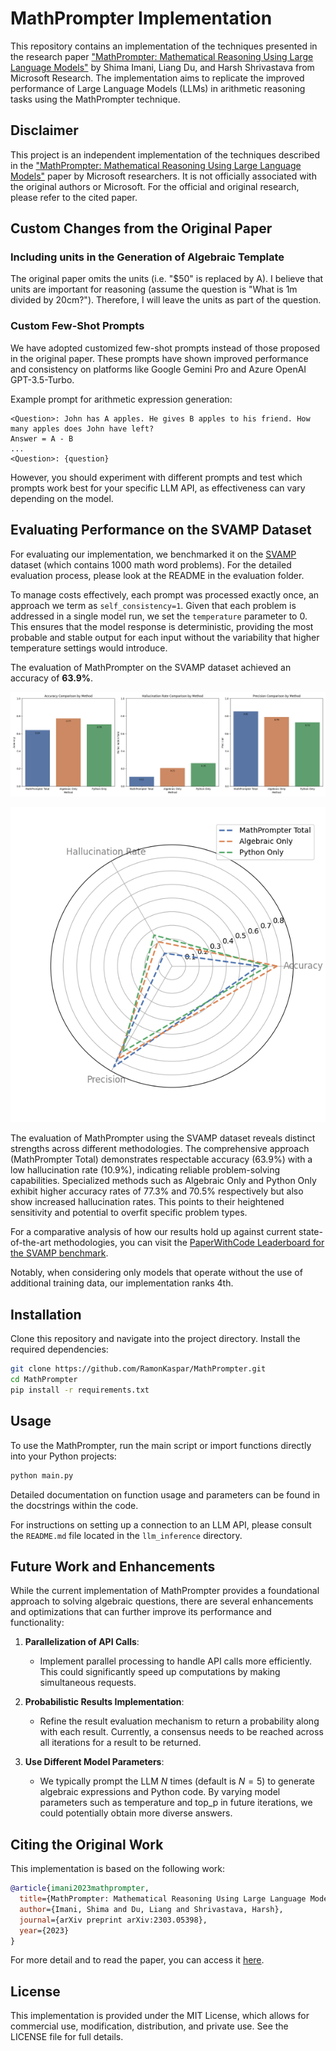 # MathPrompter Implementation

This repository contains an implementation of the techniques presented in the research paper ["MathPrompter: Mathematical Reasoning Using Large Language Models"](https://arxiv.org/abs/2303.05398) by Shima Imani, Liang Du, and Harsh Shrivastava from Microsoft Research. The implementation aims to replicate the improved performance of Large Language Models (LLMs) in arithmetic reasoning tasks using the MathPrompter technique.

## Disclaimer

This project is an independent implementation of the techniques described in the ["MathPrompter: Mathematical Reasoning Using Large Language Models"](https://arxiv.org/abs/2303.05398) paper by Microsoft researchers. It is not officially associated with the original authors or Microsoft. For the official and original research, please refer to the cited paper.

## Custom Changes from the Original Paper

### Including units in the Generation of Algebraic Template

The original paper omits the units (i.e. "$50" is replaced by A). I believe that units are important for reasoning (assume the question is "What is 1m divided by 20cm?"). Therefore, I will leave the units as part of the question.

### Custom Few-Shot Prompts

We have adopted customized few-shot prompts instead of those proposed in the original paper. These prompts have shown improved performance and consistency on platforms like Google Gemini Pro and Azure OpenAI GPT-3.5-Turbo.

Example prompt for arithmetic expression generation:

```plaintext
<Question>: John has A apples. He gives B apples to his friend. How many apples does John have left?
Answer = A - B
...
<Question>: {question}
```

However, you should experiment with different prompts and test which prompts work best for your specific LLM API, as effectiveness can vary depending on the model.

## Evaluating Performance on the SVAMP Dataset

For evaluating our implementation, we benchmarked it on the [SVAMP](https://github.com/arkilpatel/SVAMP/tree/main) dataset (which contains 1000 math word problems). For the detailed evaluation process, please look at the README in the evaluation folder.

To manage costs effectively, each prompt was processed exactly once, an approach we term as `self_consistency=1`. Given that each problem is addressed in a single model run, we set the `temperature` parameter to 0. This ensures that the model response is deterministic, providing the most probable and stable output for each input without the variability that higher temperature settings would introduce.

The evaluation of MathPrompter on the SVAMP dataset achieved an accuracy of **63.9%**.

![SVAMP dataset performance evaluation plot](evaluation/plots/individual_metrics.png)

![Radar chart](evaluation/plots/radar_chart.png)

The evaluation of MathPrompter using the SVAMP dataset reveals distinct strengths across different methodologies. The comprehensive approach (MathPrompter Total) demonstrates respectable accuracy (63.9%) with a low hallucination rate (10.9%), indicating reliable problem-solving capabilities. Specialized methods such as Algebraic Only and Python Only exhibit higher accuracy rates of 77.3% and 70.5% respectively but also show increased hallucination rates. This points to their heightened sensitivity and potential to overfit specific problem types.

For a comparative analysis of how our results hold up against current state-of-the-art methodologies, you can visit the [PaperWithCode Leaderboard for the SVAMP benchmark](https://paperswithcode.com/sota/math-word-problem-solving-on-svamp).

Notably, when considering only models that operate without the use of additional training data, our implementation ranks 4th.

## Installation

Clone this repository and navigate into the project directory. Install the required dependencies:

```bash
git clone https://github.com/RamonKaspar/MathPrompter.git
cd MathPrompter
pip install -r requirements.txt
```

## Usage

To use the MathPrompter, run the main script or import functions directly into your Python projects:

```bash
python main.py
```

Detailed documentation on function usage and parameters can be found in the docstrings within the code.

For instructions on setting up a connection to an LLM API, please consult the `README.md` file located in the `llm_inference` directory.

## Future Work and Enhancements

While the current implementation of MathPrompter provides a foundational approach to solving algebraic questions, there are several enhancements and optimizations that can further improve its performance and functionality:

1. **Parallelization of API Calls**:

   - Implement parallel processing to handle API calls more efficiently. This could significantly speed up computations by making simultaneous requests.

2. **Probabilistic Results Implementation**:

   - Refine the result evaluation mechanism to return a probability along with each result. Currently, a consensus needs to be reached across all iterations for a result to be returned.

3. **Use Different Model Parameters**:
   - We typically prompt the LLM $N$ times (default is $N=5$) to generate algebraic expressions and Python code. By varying model parameters such as temperature and top_p in future iterations, we could potentially obtain more diverse answers.

## Citing the Original Work

This implementation is based on the following work:

```bibtex
@article{imani2023mathprompter,
  title={MathPrompter: Mathematical Reasoning Using Large Language Models},
  author={Imani, Shima and Du, Liang and Shrivastava, Harsh},
  journal={arXiv preprint arXiv:2303.05398},
  year={2023}
}
```

For more detail and to read the paper, you can access it [here](https://arxiv.org/abs/2303.05398).

## License

This implementation is provided under the MIT License, which allows for commercial use, modification, distribution, and private use. See the LICENSE file for full details.
